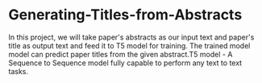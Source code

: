 # Generating-Titles-from-Abstracts
In this project, we will take paper's abstracts as our input text and paper's title as output text and feed it to T5 model for training. The trained model model can predict paper titles from the given abstract.T5 model - A Sequence to Sequence model fully capable to perform any text to text tasks.
